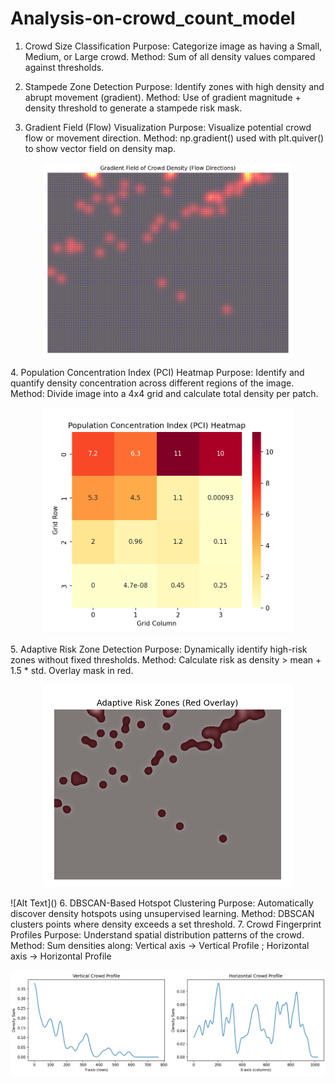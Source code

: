 # Analysis-on-crowd_count_model

 1. Crowd Size Classification
Purpose: Categorize image as having a Small, Medium, or Large crowd.
Method: Sum of all density values compared against thresholds.

 2. Stampede Zone Detection
Purpose: Identify zones with high density and abrupt movement (gradient).
Method: Use of gradient magnitude + density threshold to generate a stampede risk mask.
3. Gradient Field (Flow) Visualization
Purpose: Visualize potential crowd flow or movement direction.
Method: np.gradient() used with plt.quiver() to show vector field on density map.
<p align="center">
  <img src="https://github.com/Anugya-algo/Analysis-on-crowd_count_model/blob/main/Gradient%20flow.png" width="400"/>
</p>
 4. Population Concentration Index (PCI) Heatmap
Purpose: Identify and quantify density concentration across different regions of the image.
Method: Divide image into a 4x4 grid and calculate total density per patch.
<p align="center">
  <img src="https://github.com/Anugya-algo/Analysis-on-crowd_count_model/blob/main/PCI.png" width="400"/>
</p>
 5. Adaptive Risk Zone Detection
Purpose: Dynamically identify high-risk zones without fixed thresholds.
Method: Calculate risk as density > mean + 1.5 * std. Overlay mask in red.
<p align="center">
  <img src="https://github.com/Anugya-algo/Analysis-on-crowd_count_model/blob/main/Adaptive%20risk%20zone.png" width="400"/>
</p>
![Alt Text]()
 6. DBSCAN-Based Hotspot Clustering
Purpose: Automatically discover density hotspots using unsupervised learning.
Method: DBSCAN clusters points where density exceeds a set threshold.
 7. Crowd Fingerprint Profiles
Purpose: Understand spatial distribution patterns of the crowd.
Method: Sum densities along:
Vertical axis → Vertical Profile  ; Horizontal axis → Horizontal Profile
<p align="center">
  <img src="https://github.com/Anugya-algo/Analysis-on-crowd_count_model/blob/main/Hori-verti%20div.png" width="1000"/>
</p>

